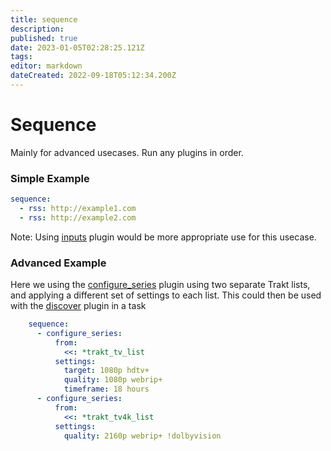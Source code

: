 ```yaml
---
title: sequence
description: 
published: true
date: 2023-01-05T02:28:25.121Z
tags: 
editor: markdown
dateCreated: 2022-09-18T05:12:34.200Z
---
```


# Sequence

Mainly for advanced usecases. Run any plugins in order. 

### Simple Example

```yaml
sequence:
  - rss: http://example1.com
  - rss: http://example2.com
```
Note: Using [inputs](/Plugins/inputs) plugin would be more appropriate use for this usecase.

### Advanced Example

Here we using the [configure_series](/Plugins/configure_series) plugin using two separate Trakt lists, and applying a different set of settings to each list. This could then be used with the [discover](/Plugins/discover) plugin in a task

```yaml
    sequence:
      - configure_series:
          from:
            <<: *trakt_tv_list
          settings:
            target: 1080p hdtv+
            quality: 1080p webrip+
            timeframe: 18 hours
      - configure_series:
          from:
            <<: *trakt_tv4k_list
          settings:
            quality: 2160p webrip+ !dolbyvision
```
